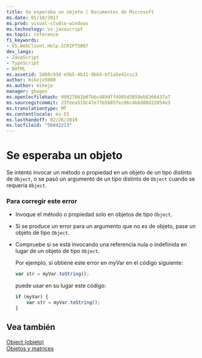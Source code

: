 ```yaml
---
title: Se esperaba un objeto | Documentos de Microsoft
ms.date: 01/18/2017
ms.prod: visual-studio-windows
ms.technology: vs-javascript
ms.topic: reference
f1_keywords:
- VS.WebClient.Help.SCRIPT5007
dev_langs:
- JavaScript
- TypeScript
- DHTML
ms.assetid: 5d88c93d-e5b5-4b11-9bb5-bf1a5e41ccc3
author: mikejo5000
ms.author: mikejo
manager: ghogen
ms.openlocfilehash: 09027661b07bbc489dff4985d3858eb8366437a7
ms.sourcegitcommit: 23feea519c47e77b5685fec86c4bbd00d22054e3
ms.translationtype: MT
ms.contentlocale: es-ES
ms.lasthandoff: 02/26/2019
ms.locfileid: "56842213"
---
```

# <a name="object-expected"></a>Se esperaba un objeto
Se intentó invocar un método o propiedad en un objeto de un tipo distinto de `Object`, o se pasó un argumento de un tipo distinto de `Object` cuando se requería `Object`.  
  
### <a name="to-correct-this-error"></a>Para corregir este error  
  
-   Invoque el método o propiedad solo en objetos de tipo `Object`.  
  
-   Si se produce un error para un argumento que no es de objeto, pase un objeto de tipo `Object`.  
  
-   Compruebe si se está invocando una referencia nula o indefinida en lugar de un objeto de tipo `Object`.  
  
     Por ejemplo, si obtiene este error en myVar en el código siguiente:  
  
    ```JavaScript  
    var str = myVar.toString();  
    ```  
  
     puede usar en su lugar este código:  
  
    ```JavaScript  
    if (myVar) {  
        var str = myVar.toString();  
    }  
    ```  
  
## <a name="see-also"></a>Vea también  
 [Object (objeto)](../../javascript/reference/object-object-javascript.md)   
 [Objetos y matrices](../../javascript/objects-and-arrays-javascript.md)